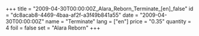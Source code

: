 +++
title = "2009-04-30T00:00:00Z_Alara_Reborn_Terminate_[en]_false"
id = "dc8acab8-4469-4baa-af2f-a3f49b841a55"
date = "2009-04-30T00:00:00Z"
name = "Terminate"
lang = ["en"]
price = "0.35"
quantity = 4
foil = false
set = "Alara Reborn"
+++
